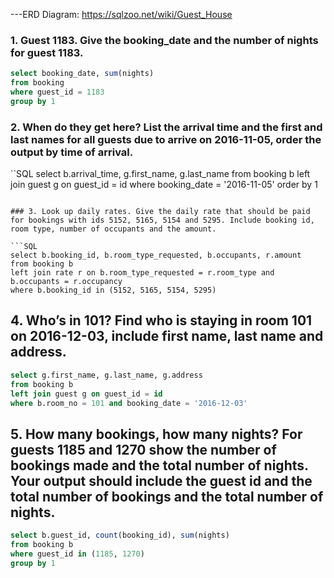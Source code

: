---ERD Diagram: https://sqlzoo.net/wiki/Guest_House

### 1. Guest 1183. Give the booking_date and the number of nights for guest 1183.

```SQL
select booking_date, sum(nights)
from booking 
where guest_id = 1183
group by 1
```

### 2. When do they get here? List the arrival time and the first and last names for all guests due to arrive on 2016-11-05, order the output by time of arrival.

``SQL
select b.arrival_time, g.first_name, g.last_name
from booking b 
left join guest g on guest_id = id
where booking_date = '2016-11-05'
order by 1
```

### 3. Look up daily rates. Give the daily rate that should be paid for bookings with ids 5152, 5165, 5154 and 5295. Include booking id, room type, number of occupants and the amount.

```SQL
select b.booking_id, b.room_type_requested, b.occupants, r.amount
from booking b
left join rate r on b.room_type_requested = r.room_type and b.occupants = r.occupancy
where b.booking_id in (5152, 5165, 5154, 5295)
```

## 4. Who’s in 101? Find who is staying in room 101 on 2016-12-03, include first name, last name and address.

```SQL
select g.first_name, g.last_name, g.address
from booking b
left join guest g on guest_id = id
where b.room_no = 101 and booking_date = '2016-12-03'
```

## 5. How many bookings, how many nights? For guests 1185 and 1270 show the number of bookings made and the total number of nights. Your output should include the guest id and the total number of bookings and the total number of nights.

```SQL
select b.guest_id, count(booking_id), sum(nights)
from booking b
where guest_id in (1185, 1270)
group by 1
```
